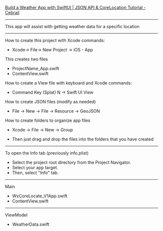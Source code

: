 [Build a Weather App with SwiftUI | JSON API & CoreLocation Tutorial - Cebrail](https://youtu.be/ArfT4qOerL8?si=jQLtlUW4AF00HUJE)

- - - -

This app will assist with getting weather data for a specific location

- - - -

How to create this project with Xcode commands:

* Xcode-> File-> New Project -> iOS - App

This creates two files

* ProjectName_App.swift
* ContentView.swift

How to create a View file with keyboard and Xcode commands:

* Command Key (Splat) N -> Swift UI View

How to create JSON files (modify as needed)

* File -> New -> File -> Resource -> GeoJSON

How to create folders to organize app files

* Xcode -> File -> New -> Group

* Then just drag and drop the files into the folders that you have created

- - - -

To open the Info tab (previously info.plist)

* Select the project root directory from the Project Navigator.
* Select your app target.
* Then, select "Info" tab.

- - - -

Main

* WxCoreLocate_V1App.swift
* ContentView.swift

- - - -

ViewModel

* WeatherData.swift
